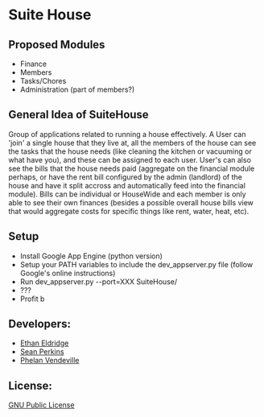 Suite House
=============

Proposed Modules
------------------
- Finance
- Members
- Tasks/Chores
- Administration (part of members?)

General Idea of SuiteHouse
-----------------
Group of applications related to running a house effectively. A User can 'join' a single house that they live at, all the members of the house can see the tasks that the house needs (like cleaning the kitchen or vacuuming or what have you), and these can be assigned to each user. User's can also see the bills that the house needs paid (aggregate on the financial module perhaps, or have the rent bill configured by the admin (landlord) of the house and have it split accross and automatically feed into the financial module). Bills can be individual or HouseWide and each member is only able to see their own finances (besides a possible overall house bills view that would aggregate costs for specific things like rent, water, heat, etc). 


Setup
------------------
- Install Google App Engine (python version)
- Setup your PATH variables to include the dev_appserver.py file (follow Google's online instructions)
- Run dev_appserver.py --port=XXX SuiteHouse/
- ???
- Profit b


Developers:
------------------
- [Ethan Eldridge]
- [Sean Perkins]
- [Phelan Vendeville]

License:
----------
[GNU Public License]

[GNU Public License]: http://www.gnu.org/licenses/gpl.html
[Ethan Eldridge]: https://github.com/EJEHardenberg/
[Sean Perkins]: https://github.com/scperkins/
[Phelan Vendeville]: https://github.com/the-hobbes



